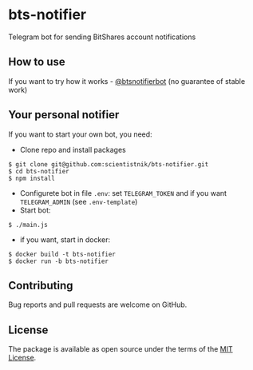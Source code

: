 # bts-notifier
Telegram bot for sending BitShares account notifications

## How to use
If you want to try how it works - [@btsnotifierbot](https://t.me/btsnotifierbot) (no guarantee of stable work)

## Your personal notifier
If you want to start your own bot, you need:
- Clone repo and install packages
```
$ git clone git@github.com:scientistnik/bts-notifier.git
$ cd bts-notifier
$ npm install
```
- Configurete bot in file `.env`: set `TELEGRAM_TOKEN` and if you want `TELEGRAM_ADMIN` (see `.env-template`)
- Start bot:
```
$ ./main.js
```
- if you want, start in docker:
```
$ docker build -t bts-notifier
$ docker run -b bts-notifier
```
## Contributing
Bug reports and pull requests are welcome on GitHub.

## License
The package is available as open source under the terms of the [MIT License](https://opensource.org/licenses/MIT).
